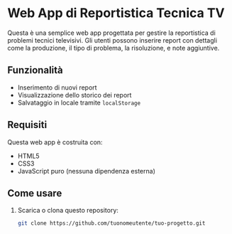 # Web App di Reportistica Tecnica TV

Questa è una semplice web app progettata per gestire la reportistica di problemi tecnici televisivi. Gli utenti possono inserire report con dettagli come la produzione, il tipo di problema, la risoluzione, e note aggiuntive. 

## Funzionalità

- Inserimento di nuovi report
- Visualizzazione dello storico dei report
- Salvataggio in locale tramite `localStorage`

## Requisiti

Questa web app è costruita con:
- HTML5
- CSS3
- JavaScript puro (nessuna dipendenza esterna)

## Come usare

1. Scarica o clona questo repository:
   ```bash
   git clone https://github.com/tuonomeutente/tuo-progetto.git
